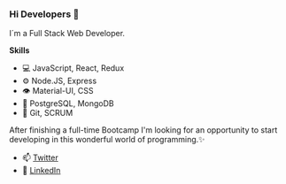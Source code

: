 ### Hi Developers 👋

I´m a Full Stack Web Developer. 

**Skills**

- 💻 JavaScript, React, Redux
- ⚙️ Node.JS, Express
- 👁️ Material-UI, CSS
- 💽 PostgreSQL, MongoDB
- 💬 Git, SCRUM 

After finishing a full-time Bootcamp I'm looking for an opportunity to start developing in this wonderful world of programming.✨

- 📫 [Twitter](https://twitter.com/JereSantochi) 
- 💬 [LinkedIn](https://www.linkedin.com/in/jeremias-santochi/) 

<!--
**JehhS/JehhS** is a ✨ _special_ ✨ repository because its `README.md` (this file) appears on your GitHub profile.

Here are some ideas to get you started:

- 🔭 I’m currently working on ...
- 🌱 I’m currently learning ...
- 👯 I’m looking to collaborate on ...
- 🤔 I’m looking for help with ...
- 💬 Ask me about ...
- 📫 How to reach me: ...
- 😄 Pronouns: ...
- ⚡ Fun fact: ...
- 
-->
